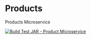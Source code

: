 # Products
Products Microservice

[![Build Test JAR - Product Microservice](https://github.com/hernantvg/Products/actions/workflows/maven.yml/badge.svg?branch=master)](https://github.com/hernantvg/Products/actions/workflows/maven.yml)
